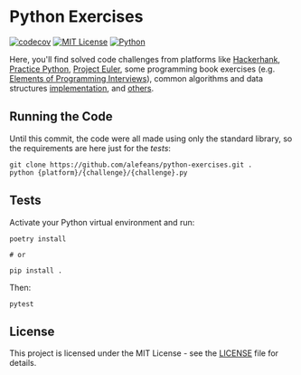 # Python Exercises
[![codecov](https://codecov.io/gh/alefeans/python-exercises/branch/master/graph/badge.svg)](https://codecov.io/gh/alefeans/python-exercises) [![MIT License](https://img.shields.io/badge/license-MIT-007EC7.svg?style=flat)](/LICENSE) [![Python](https://img.shields.io/badge/python-3.6-blue.svg)]()

Here, you'll find solved code challenges from platforms like [Hackerhank](https://www.hackerrank.com/), [Practice Python](https://www.practicepython.org/), [Project Euler](https://projecteuler.net/), some programming book exercises (e.g. [Elements of Programming Interviews](http://elementsofprogramminginterviews.com/)), common algorithms and data structures [implementation](dsa/), and [others](others/).

## Running the Code

Until this commit, the code were all made using only the standard library, so the requirements are here just for the *tests*:

```
git clone https://github.com/alefeans/python-exercises.git .
python {platform}/{challenge}/{challenge}.py
```

## Tests

Activate your Python virtual environment and run:

```
poetry install

# or

pip install .
```

Then:

```
pytest
```

## License

This project is licensed under the MIT License - see the [LICENSE](LICENSE) file for details.
